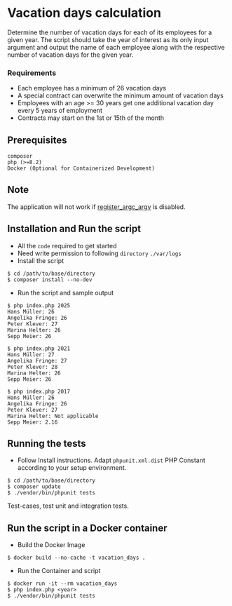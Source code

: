 # Vacation days calculation
Determine the number of vacation days for each of its employees for a given year.
The script should take the year of interest as its only input argument and output the name of each
employee along with the respective number of vacation days for the given year.

### Requirements
- Each employee has a minimum of 26 vacation days
- A special contract can overwrite the minimum amount of vacation days
- Employees with an age >= 30 years get one additional vacation day every 5 years of
employment
- Contracts may start on the 1st or 15th of the month

## Prerequisites
```
composer
php (>=8.2)
Docker (Optional for Containerized Development)
```

## Note
The application will not work if [register_argc_argv](http://php.net/manual/en/ini.core.php#ini.register-argc-argv) is disabled.

## Installation and Run the script
- All the `code` required to get started
- Need write permission to following `directory`
`./var/logs`
- Install the script
```shell
$ cd /path/to/base/directory
$ composer install --no-dev
```
- Run the script and sample output
```shell
$ php index.php 2025
Hans Müller: 26
Angelika Fringe: 26
Peter Klever: 27
Marina Helter: 26
Sepp Meier: 26
```
```shell
$ php index.php 2021
Hans Müller: 27
Angelika Fringe: 27
Peter Klever: 28
Marina Helter: 26
Sepp Meier: 26
```
```shell
$ php index.php 2017
Hans Müller: 26
Angelika Fringe: 26
Peter Klever: 27
Marina Helter: Not applicable
Sepp Meier: 2.16
```

## Running the tests
- Follow Install instructions.
Adapt `phpunit.xml.dist` PHP Constant according to your setup environment.
```shell
$ cd /path/to/base/directory
$ composer update
$ ./vendor/bin/phpunit tests
```
Test-cases, test unit and integration tests.

## Run the script in a Docker container
- Build the Docker Image
```shell
$ docker build --no-cache -t vacation_days .
```
- Run the Container and script
```shell
$ docker run -it --rm vacation_days
$ php index.php <year>
$ ./vendor/bin/phpunit tests
```
